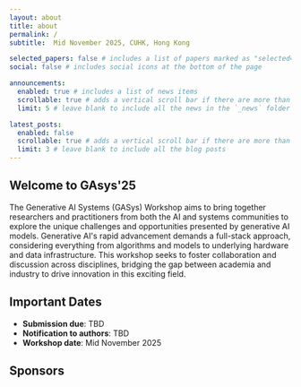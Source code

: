 ```yaml
---
layout: about
title: about
permalink: /
subtitle:  Mid November 2025, CUHK, Hong Kong

selected_papers: false # includes a list of papers marked as "selected={true}"
social: false # includes social icons at the bottom of the page

announcements:
  enabled: true # includes a list of news items
  scrollable: true # adds a vertical scroll bar if there are more than 3 news items
  limit: 5 # leave blank to include all the news in the `_news` folder

latest_posts:
  enabled: false
  scrollable: true # adds a vertical scroll bar if there are more than 3 new posts items
  limit: 3 # leave blank to include all the blog posts
---
```


## Welcome to GAsys'25

The Generative AI Systems (GASys) Workshop aims to bring together researchers and practitioners from both the AI and systems communities to explore the unique challenges and opportunities presented by generative AI models. Generative AI's rapid advancement demands a full-stack approach, considering everything from algorithms and models to underlying hardware and data infrastructure. This workshop seeks to foster collaboration and discussion across disciplines, bridging the gap between academia and industry to drive innovation in this exciting field.

## Important Dates
- **Submission due**: TBD
- **Notification to authors**: TBD
- **Workshop date**: Mid November 2025

## Sponsors